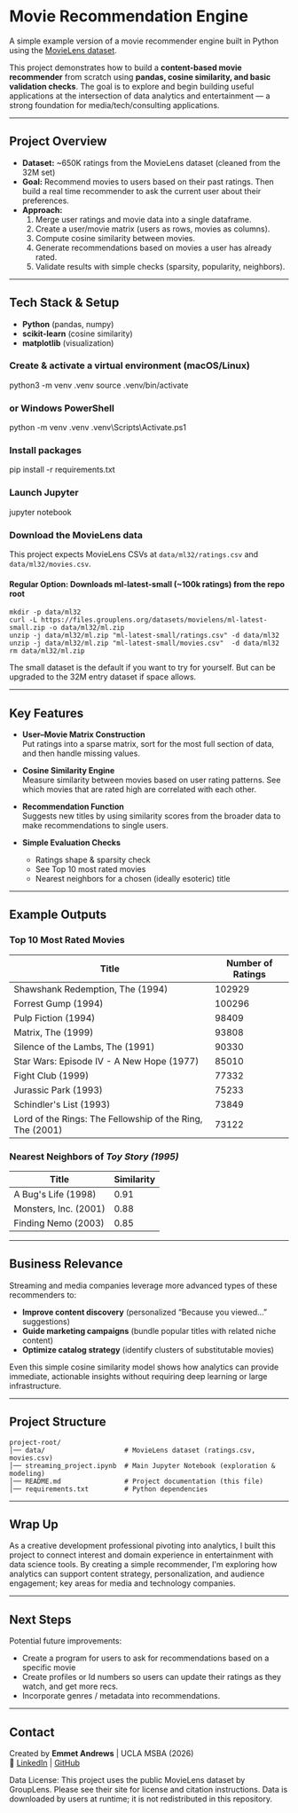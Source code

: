 # Movie Recommendation Engine

A simple example version of a movie recommender engine built in Python using the [MovieLens dataset](https://grouplens.org/datasets/movielens/).  

This project demonstrates how to build a **content-based movie recommender** from scratch using **pandas, cosine similarity, and basic validation checks**. The goal is to explore and begin building useful applications at the intersection of data analytics and entertainment — a strong foundation for media/tech/consulting applications.

---

## Project Overview
- **Dataset:** ~650K ratings from the MovieLens dataset (cleaned from the 32M set)  
- **Goal:** Recommend movies to users based on their past ratings. Then build a real time recommender to ask the current user about their preferences.  
- **Approach:**  
  1. Merge user ratings and movie data into a single dataframe.  
  2. Create a user/movie matrix (users as rows, movies as columns).  
  3. Compute cosine similarity between movies.  
  4. Generate recommendations based on movies a user has already rated.  
  5. Validate results with simple checks (sparsity, popularity, neighbors).  

---

## Tech Stack & Setup
- **Python** (pandas, numpy)  
- **scikit-learn** (cosine similarity)  
- **matplotlib** (visualization)  

### Create & activate a virtual environment (macOS/Linux)
python3 -m venv .venv
source .venv/bin/activate

### or Windows PowerShell
python -m venv .venv
.venv\Scripts\Activate.ps1

### Install packages
pip install -r requirements.txt

### Launch Jupyter
jupyter notebook

### Download the MovieLens data

This project expects MovieLens CSVs at `data/ml32/ratings.csv` and `data/ml32/movies.csv`.

#### Regular Option: Downloads ml-latest-small (~100k ratings) from the repo root
    mkdir -p data/ml32
    curl -L https://files.grouplens.org/datasets/movielens/ml-latest-small.zip -o data/ml32/ml.zip
    unzip -j data/ml32/ml.zip "ml-latest-small/ratings.csv" -d data/ml32
    unzip -j data/ml32/ml.zip "ml-latest-small/movies.csv"  -d data/ml32
    rm data/ml32/ml.zip

The small dataset is the default if you want to try for yourself. But can be upgraded to the 32M entry dataset if space allows. 

---

## Key Features
- **User–Movie Matrix Construction**  
  Put ratings into a sparse matrix, sort for the most full section of data, and then handle missing values.

- **Cosine Similarity Engine**  
  Measure similarity between movies based on user rating patterns. See which movies that are rated high are correlated with each other. 

- **Recommendation Function**  
  Suggests new titles by using similarity scores from the broader data to make recommendations to single users. 

- **Simple Evaluation Checks**  
  - Ratings shape & sparsity check  
  - See Top 10 most rated movies  
  - Nearest neighbors for a chosen (ideally esoteric) title  

---

## Example Outputs

### Top 10 Most Rated Movies
| Title                                                     | Number of Ratings |
|-----------------------------------------------------------|------------|
| Shawshank Redemption, The (1994)                          | 102929     |
| Forrest Gump (1994)                                       | 100296     |
| Pulp Fiction (1994)                                       | 98409      |
| Matrix, The (1999)                                        | 93808      |
| Silence of the Lambs, The (1991)                          | 90330      |
| Star Wars: Episode IV - A New Hope (1977)                 | 85010      |
| Fight Club (1999)                                         | 77332      |
| Jurassic Park (1993)                                      | 75233      |
| Schindler's List (1993)                                   | 73849      |
| Lord of the Rings: The Fellowship of the Ring, The (2001) | 73122      |


### Nearest Neighbors of *Toy Story (1995)*
| Title                  | Similarity |
|-------------------------|------------|
| A Bug's Life (1998)     | 0.91       |
| Monsters, Inc. (2001)   | 0.88       |
| Finding Nemo (2003)     | 0.85       |

---

## Business Relevance
Streaming and media companies leverage more advanced types of these recommenders to:
- **Improve content discovery** (personalized “Because you viewed…” suggestions)  
- **Guide marketing campaigns** (bundle popular titles with related niche content)  
- **Optimize catalog strategy** (identify clusters of substitutable movies)  

Even this simple cosine similarity model shows how analytics can provide immediate, actionable insights without requiring deep learning or large infrastructure.

---

## Project Structure



    project-root/
    │── data/                    # MovieLens dataset (ratings.csv, movies.csv)
    │── streaming_project.ipynb  # Main Jupyter Notebook (exploration & modeling)
    │── README.md                # Project documentation (this file)
    │── requirements.txt         # Python dependencies


---

## Wrap Up
As a creative development professional pivoting into analytics, I built this project to connect interest and domain experience in entertainment with data science tools. By creating a simple recommender, I'm exploring how analytics can support content strategy, personalization, and audience engagement; key areas for media and technology companies.

---

## Next Steps
Potential future improvements:
- Create a program for users to ask for recommendations based on a specific movie
- Create profiles or Id numbers so users can update their ratings as they watch, and get more recs.
- Incorporate genres / metadata into recommendations.  


---

## Contact
Created by **Emmet Andrews** | UCLA MSBA (2026)  
📩 [LinkedIn](https://www.linkedin.com/in/emmet-andrews/) | [GitHub](https://github.com/emmetand)




Data License: This project uses the public MovieLens dataset by GroupLens. Please see their site for license and citation instructions. Data is downloaded by users at runtime; it is not redistributed in this repository.
